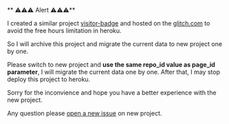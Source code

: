 
** ⚠️⚠️⚠️ Alert ⚠️⚠️⚠️**

I created a similar project [visitor-badge](https://github.com/jwenjian/visitor-badge) and hosted on the [glitch.com](https://glitch.com) to avoid the free hours limitation in heroku.

So I will archive this project and migrate the current data to new project one by one.

Please switch to new project and **use the same repo_id value as page_id parameter**, I will migrate the current data one by one. After that, I may stop deploy this project to heroku.

Sorry for the inconvience and hope you have a better experience with the new project.

Any question please [open a new issue](https://github.com/jwenjian/visitor-badge/issues/new) on new project.